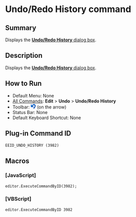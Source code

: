 # Undo/Redo History command

## Summary

Displays the [**Undo/Redo History** dialog box](../../dlg/undo_history/index).

## Description

Displays the [**Undo/Redo History** dialog box](../../dlg/undo_history/index).

## How to Run

- Default Menu: None
- [All Commands](../tools/all_commands): **Edit** \> **Undo** \> **Undo/Redo History**
- Toolbar: ![](../../images/editundo.gif) (on the arrow)
- Status Bar: None
- Default Keyboard Shortcut: None

## Plug-in Command ID

```
EEID_UNDO_HISTORY (3982)
```

## Macros

### \[JavaScript\]

```
editor.ExecuteCommandByID(3982);
```

### \[VBScript\]

```
editor.ExecuteCommandByID 3982
```
